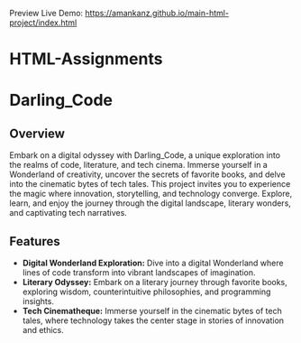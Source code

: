 Preview Live Demo: https://amankanz.github.io/main-html-project/index.html

# HTML-Assignments

# Darling_Code

## Overview

Embark on a digital odyssey with Darling_Code, a unique exploration into the realms of code, literature, and tech cinema. Immerse yourself in a Wonderland of creativity, uncover the secrets of favorite books, and delve into the cinematic bytes of tech tales. This project invites you to experience the magic where innovation, storytelling, and technology converge. Explore, learn, and enjoy the journey through the digital landscape, literary wonders, and captivating tech narratives.

## Features

- **Digital Wonderland Exploration:** Dive into a digital Wonderland where lines of code transform into vibrant landscapes of imagination.
- **Literary Odyssey:** Embark on a literary journey through favorite books, exploring wisdom, counterintuitive philosophies, and programming insights.
- **Tech Cinematheque:** Immerse yourself in the cinematic bytes of tech tales, where technology takes the center stage in stories of innovation and ethics.
